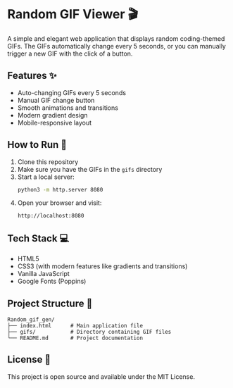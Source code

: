 # Random GIF Viewer 🎬

A simple and elegant web application that displays random coding-themed GIFs. The GIFs automatically change every 5 seconds, or you can manually trigger a new GIF with the click of a button.

## Features ✨

- Auto-changing GIFs every 5 seconds
- Manual GIF change button
- Smooth animations and transitions
- Modern gradient design
- Mobile-responsive layout

## How to Run 🚀

1. Clone this repository
2. Make sure you have the GIFs in the `gifs` directory
3. Start a local server:
   ```bash
   python3 -m http.server 8080
   ```
4. Open your browser and visit:
   ```
   http://localhost:8080
   ```

## Tech Stack 💻

- HTML5
- CSS3 (with modern features like gradients and transitions)
- Vanilla JavaScript
- Google Fonts (Poppins)

## Project Structure 📁

```
Random_gif_gen/
├── index.html      # Main application file
├── gifs/           # Directory containing GIF files
└── README.md       # Project documentation
```

## License 📝

This project is open source and available under the MIT License.
